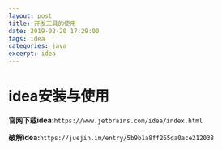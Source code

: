 ```yaml
---
layout: post
title: 开发工具的使用
date: 2019-02-20 17:29:00
tags: idea
categories: java
excerpt: idea
---
```




# idea安装与使用

**官网下载idea:**`https://www.jetbrains.com/idea/index.html`

**破解idea:**`https://juejin.im/entry/5b9b1a8ff265da0ace212038`

